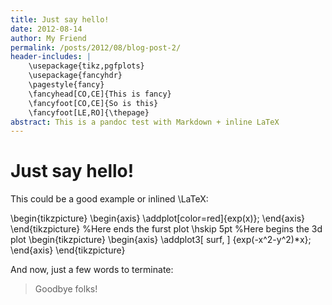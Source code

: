 ```yaml
---
title: Just say hello!
date: 2012-08-14
author: My Friend
permalink: /posts/2012/08/blog-post-2/
header-includes: |
    \usepackage{tikz,pgfplots}
    \usepackage{fancyhdr}
    \pagestyle{fancy}
    \fancyhead[CO,CE]{This is fancy}
    \fancyfoot[CO,CE]{So is this}
    \fancyfoot[LE,RO]{\thepage}
abstract: This is a pandoc test with Markdown + inline LaTeX
---
```


Just say hello!
===============

This could be a good example or inlined \LaTeX:

\begin{tikzpicture}
\begin{axis}
\addplot[color=red]{exp(x)};
\end{axis}
\end{tikzpicture}
%Here ends the furst plot
\hskip 5pt
%Here begins the 3d plot
\begin{tikzpicture}
\begin{axis}
\addplot3[
    surf,
]
{exp(-x^2-y^2)*x};
\end{axis}
\end{tikzpicture}

And now, just a few words to terminate:

> Goodbye folks!